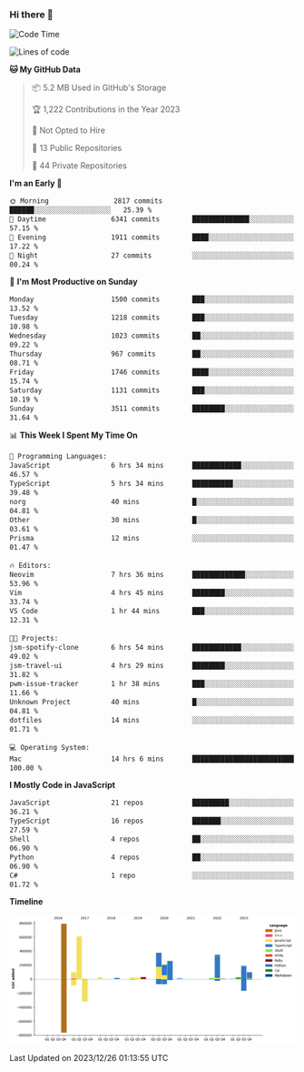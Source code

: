 ### Hi there 👋

<!--
**Clumsy-Coder/Clumsy-Coder** is a ✨ _special_ ✨ repository because its `README.md` (this file) appears on your GitHub profile.

Here are some ideas to get you started:

- 🔭 I’m currently working on ...
- 🌱 I’m currently learning ...
- 👯 I’m looking to collaborate on ...
- 🤔 I’m looking for help with ...
- 💬 Ask me about ...
- 📫 How to reach me: ...
- 😄 Pronouns: ...
- ⚡ Fun fact: ...
-->

<!-- anmol098/waka-readme-stats -->
<!--START_SECTION:waka-->
![Code Time](http://img.shields.io/badge/Code%20Time-543%20hrs%2057%20mins-blue)

![Lines of code](https://img.shields.io/badge/From%20Hello%20World%20I%27ve%20Written-3.1%20million%20lines%20of%20code-blue)

**🐱 My GitHub Data** 

> 📦 5.2 MB Used in GitHub's Storage 
 > 
> 🏆 1,222 Contributions in the Year 2023
 > 
> 🚫 Not Opted to Hire
 > 
> 📜 13 Public Repositories 
 > 
> 🔑 44 Private Repositories 
 > 
**I'm an Early 🐤** 

```text
🌞 Morning                2817 commits        ██████░░░░░░░░░░░░░░░░░░░   25.39 % 
🌆 Daytime                6341 commits        ██████████████░░░░░░░░░░░   57.15 % 
🌃 Evening                1911 commits        ████░░░░░░░░░░░░░░░░░░░░░   17.22 % 
🌙 Night                  27 commits          ░░░░░░░░░░░░░░░░░░░░░░░░░   00.24 % 
```
📅 **I'm Most Productive on Sunday** 

```text
Monday                   1500 commits        ███░░░░░░░░░░░░░░░░░░░░░░   13.52 % 
Tuesday                  1218 commits        ███░░░░░░░░░░░░░░░░░░░░░░   10.98 % 
Wednesday                1023 commits        ██░░░░░░░░░░░░░░░░░░░░░░░   09.22 % 
Thursday                 967 commits         ██░░░░░░░░░░░░░░░░░░░░░░░   08.71 % 
Friday                   1746 commits        ████░░░░░░░░░░░░░░░░░░░░░   15.74 % 
Saturday                 1131 commits        ███░░░░░░░░░░░░░░░░░░░░░░   10.19 % 
Sunday                   3511 commits        ████████░░░░░░░░░░░░░░░░░   31.64 % 
```


📊 **This Week I Spent My Time On** 

```text
💬 Programming Languages: 
JavaScript               6 hrs 34 mins       ████████████░░░░░░░░░░░░░   46.57 % 
TypeScript               5 hrs 34 mins       ██████████░░░░░░░░░░░░░░░   39.48 % 
norg                     40 mins             █░░░░░░░░░░░░░░░░░░░░░░░░   04.81 % 
Other                    30 mins             █░░░░░░░░░░░░░░░░░░░░░░░░   03.61 % 
Prisma                   12 mins             ░░░░░░░░░░░░░░░░░░░░░░░░░   01.47 % 

🔥 Editors: 
Neovim                   7 hrs 36 mins       █████████████░░░░░░░░░░░░   53.96 % 
Vim                      4 hrs 45 mins       ████████░░░░░░░░░░░░░░░░░   33.74 % 
VS Code                  1 hr 44 mins        ███░░░░░░░░░░░░░░░░░░░░░░   12.31 % 

🐱‍💻 Projects: 
jsm-spotify-clone        6 hrs 54 mins       ████████████░░░░░░░░░░░░░   49.02 % 
jsm-travel-ui            4 hrs 29 mins       ████████░░░░░░░░░░░░░░░░░   31.82 % 
pwm-issue-tracker        1 hr 38 mins        ███░░░░░░░░░░░░░░░░░░░░░░   11.66 % 
Unknown Project          40 mins             █░░░░░░░░░░░░░░░░░░░░░░░░   04.81 % 
dotfiles                 14 mins             ░░░░░░░░░░░░░░░░░░░░░░░░░   01.71 % 

💻 Operating System: 
Mac                      14 hrs 6 mins       █████████████████████████   100.00 % 
```

**I Mostly Code in JavaScript** 

```text
JavaScript               21 repos            █████████░░░░░░░░░░░░░░░░   36.21 % 
TypeScript               16 repos            ███████░░░░░░░░░░░░░░░░░░   27.59 % 
Shell                    4 repos             ██░░░░░░░░░░░░░░░░░░░░░░░   06.90 % 
Python                   4 repos             ██░░░░░░░░░░░░░░░░░░░░░░░   06.90 % 
C#                       1 repo              ░░░░░░░░░░░░░░░░░░░░░░░░░   01.72 % 
```



**Timeline**

![Lines of Code chart](https://raw.githubusercontent.com/Clumsy-Coder/Clumsy-Coder/main/assets/bar_graph.png)


 Last Updated on 2023/12/26 01:13:55 UTC
<!--END_SECTION:waka-->
